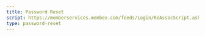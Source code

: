 ```yaml
---
title: Password Reset
script: https://memberservices.membee.com/feeds/Login/ReAssocScript.ashx?appid=1908&clientid=1134
type: password-reset
---
```

